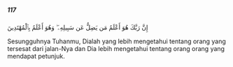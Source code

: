 ##### 117

<span class="ayah">إِنَّ رَبَّكَ هُوَ أَعْلَمُ مَن يَضِلُّ عَن سَبِيلِهِۦ ۖ وَهُوَ أَعْلَمُ بِٱلْمُهْتَدِينَ</span>

<span class="ayah_translation">Sesungguhnya Tuhanmu, Dialah yang lebih mengetahui tentang orang yang tersesat dari jalan-Nya dan Dia lebih mengetahui tentang orang orang yang mendapat petunjuk.</span>
